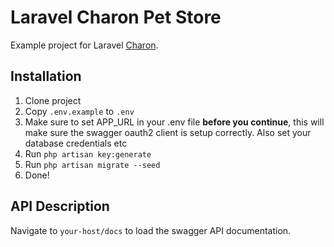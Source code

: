 # Laravel Charon Pet Store
Example project for Laravel [Charon](https://github.com/CatLabInteractive/charon).

Installation
------------
1. Clone project
2. Copy `.env.example` to `.env`
3. Make sure to set APP_URL in your .env file **before you continue**, 
this will make sure the swagger oauth2 client is setup correctly. Also 
set your database credentials etc
4. Run `php artisan key:generate`
5. Run `php artisan migrate --seed`
6. Done!

API Description
---------------
Navigate to `your-host/docs` to load the swagger API documentation.